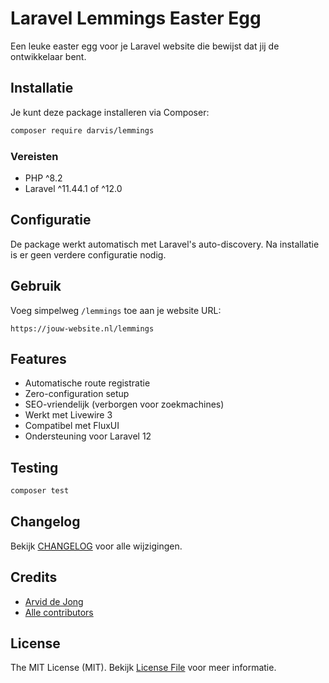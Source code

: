 # Laravel Lemmings Easter Egg

Een leuke easter egg voor je Laravel website die bewijst dat jij de ontwikkelaar bent.

## Installatie

Je kunt deze package installeren via Composer:

```bash
composer require darvis/lemmings
```

### Vereisten
- PHP ^8.2
- Laravel ^11.44.1 of ^12.0

## Configuratie

De package werkt automatisch met Laravel's auto-discovery. Na installatie is er geen verdere configuratie nodig.

## Gebruik

Voeg simpelweg `/lemmings` toe aan je website URL:

```
https://jouw-website.nl/lemmings
```

## Features
- Automatische route registratie
- Zero-configuration setup
- SEO-vriendelijk (verborgen voor zoekmachines)
- Werkt met Livewire 3
- Compatibel met FluxUI
- Ondersteuning voor Laravel 12

## Testing

```bash
composer test
```

## Changelog

Bekijk [CHANGELOG](CHANGELOG.md) voor alle wijzigingen.

## Credits

- [Arvid de Jong](https://darvis.nl)
- [Alle contributors](../../contributors)

## License

The MIT License (MIT). Bekijk [License File](LICENSE.md) voor meer informatie.